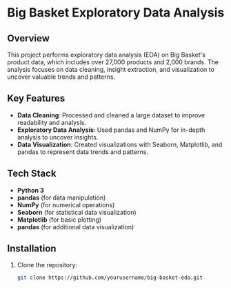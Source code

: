 # Big Basket Exploratory Data Analysis

## Overview

This project performs exploratory data analysis (EDA) on Big Basket's product data, which includes over 27,000 products and 2,000 brands. The analysis focuses on data cleaning, insight extraction, and visualization to uncover valuable trends and patterns.

## Key Features

- **Data Cleaning**: Processed and cleaned a large dataset to improve readability and analysis.
- **Exploratory Data Analysis**: Used pandas and NumPy for in-depth analysis to uncover insights.
- **Data Visualization**: Created visualizations with Seaborn, Matplotlib, and pandas to represent data trends and patterns.

## Tech Stack

- **Python 3**
- **pandas** (for data manipulation)
- **NumPy** (for numerical operations)
- **Seaborn** (for statistical data visualization)
- **Matplotlib** (for basic plotting)
- **pandas** (for additional data visualization)

## Installation

1. Clone the repository:
   ```bash
   git clone https://github.com/yourusername/big-basket-eda.git
